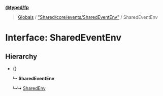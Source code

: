 **[@typed/fp](../README.md)**

> [Globals](../globals.md) / ["Shared/core/events/SharedEventEnv"](../modules/_shared_core_events_sharedeventenv_.md) / SharedEventEnv

# Interface: SharedEventEnv

## Hierarchy

* {}

  ↳ **SharedEventEnv**

  ↳↳ [SharedEnv](_shared_core_services_sharedenv_.sharedenv.md)
